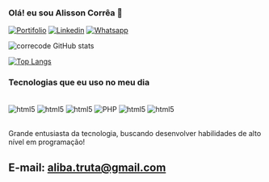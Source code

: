 ### Olá! eu sou Alisson Corrêa 👋

[![Portifolio](https://img.shields.io/badge/website-000000?style=for-the-badge&logo=About.me&logoColor=white)](https://correcode.github.io/Portifolio_Correa/)
[![Linkedin](https://img.shields.io/badge/LinkedIn-0077B5?style=for-the-badge&logo=linkedin&logoColor=white)](https://www.linkedin.com/in/alisson-correa-alves-500770310)
[![Whatsapp](https://img.shields.io/badge/WhatsApp-25D366?style=for-the-badge&logo=whatsapp&logoColor=white)](https://api.whatsapp.com/send?phone=5541988454932&text=Ol%C3%A1%20Alisson,%20vim%20atrav%C3%A9s%20do%20seu%20portif%C3%B3lio!)

![correcode GitHub stats](https://github-readme-stats.vercel.app/api?username=correcode&show_icons=true&theme=radical)

[![Top Langs](https://github-readme-stats.vercel.app/api/top-langs/?username=correcode)](https://github.com/anuraghazra/github-readme-stats)

### Tecnologias que eu uso no meu dia

<div style="display: inline_block"><br/>
  <img align="center" alt="html5" src="https://img.shields.io/badge/HTML5-E34F26?style=for-the-badge&logo=html5&logoColor=white"/>
  <img align="center" alt="html5" src="https://img.shields.io/badge/CSS3-1572B6?style=for-the-badge&logo=css3&logoColor=white"/>
  <img align="center" alt="html5" src="https://img.shields.io/badge/JavaScript-F7DF1E?style=for-the-badge&logo=javascript&logoColor=black"/>
  <img align="center" alt="PHP" src="https://img.shields.io/badge/PHP-777BB4?style=for-the-badge&logo=php&logoColor=white"/>
  <img align="center" alt="html5" src="https://img.shields.io/badge/Laravel-FF2D20?style=for-the-badge&logo=laravel&logoColor=white"/>
  <img align="center" alt="html5" src="https://img.shields.io/badge/MySQL-00000F?style=for-the-badge&logo=mysql&logoColor=white"/>
</div><br/>

Grande entusiasta da tecnologia, buscando desenvolver
habilidades de alto nível em programação!

## E-mail: aliba.truta@gmail.com
